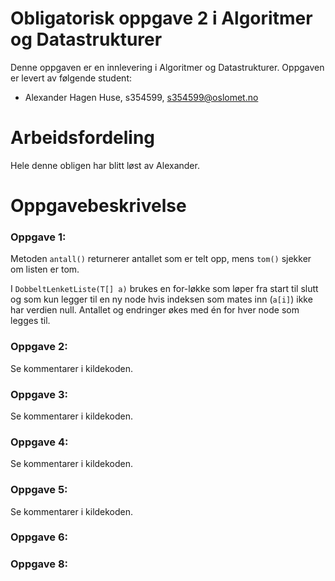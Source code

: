 # Obligatorisk oppgave 2 i Algoritmer og Datastrukturer

Denne oppgaven er en innlevering i Algoritmer og Datastrukturer. 
Oppgaven er levert av følgende student:
* Alexander Hagen Huse, s354599, s354599@oslomet.no

# Arbeidsfordeling

Hele denne obligen har blitt løst av Alexander.

# Oppgavebeskrivelse

### Oppgave 1:

Metoden `antall()` returnerer antallet som er telt opp, mens `tom()` sjekker om listen er tom.

I `DobbeltLenketListe(T[] a)` brukes en for-løkke som løper fra start til slutt og som kun legger til
en ny node hvis indeksen som mates inn (`a[i]`) ikke har verdien null. Antallet og endringer økes med
én for hver node som legges til.


### Oppgave 2:
Se kommentarer i kildekoden.

### Oppgave 3:
Se kommentarer i kildekoden.

### Oppgave 4:
Se kommentarer i kildekoden.

### Oppgave 5:
Se kommentarer i kildekoden.

### Oppgave 6:

### Oppgave 8:
